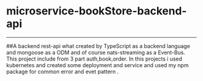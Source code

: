 # microservice-bookStore-backend-api
---------
##A backend rest-api what created by TypeScript as a backend language and mongoose as a ODM and of course nats-streaming as a Event-Bus.
This project include from 3 part auth,book,order.
In this projects i used kubernetes and created some deployment and service and used my npm package for common error and evet pattern .
